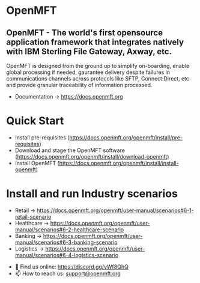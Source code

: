 # OpenMFT

## OpenMFT - The world's first opensource application framework that integrates natively with IBM Sterling File Gateway, Axway, etc. 

OpenMFT is designed from the ground up to simplify on-boarding, enable global processing if needed, gaurantee delivery despite failures in communications channels across protocols like SFTP, Connect:Direct, etc and provide granular traceability of information processed.

- Documentation -> https://docs.openmft.org

# Quick Start 
* Install pre-requisites (https://docs.openmft.org/openmft/install/pre-requisites)
* Download and stage the OpenMFT software (https://docs.openmft.org/openmft/install/download-openmft)
* Install OpenMFT (https://docs.openmft.org/openmft/install/install-openmft)
# Install and run Industry scenarios
* Retail -> https://docs.openmft.org/openmft/user-manual/scenarios#6-1-retail-scenario
* Healthcare -> https://docs.openmft.org/openmft/user-manual/scenarios#6-2-healthcare-scenario
* Banking -> https://docs.openmft.org/openmft/user-manual/scenarios#6-3-banking-scenario
* Logistics -> https://docs.openmft.org/openmft/user-manual/scenarios#6-4-logistics-scenario
 
- 💬 Find us online: https://discord.gg/vWf8QhQ
- 📫 How to reach us: support@openmft.org
